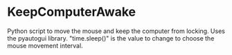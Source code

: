 # KeepComputerAwake
Python script to move the mouse and keep the computer from locking. Uses the pyautogui library. "time.sleep()" is the value to change to choose the mouse movement interval.
